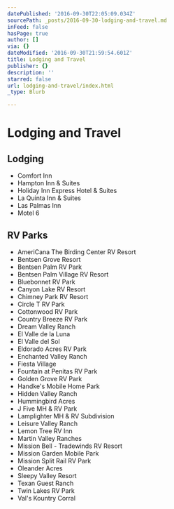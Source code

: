```yaml
---
datePublished: '2016-09-30T22:05:09.034Z'
sourcePath: _posts/2016-09-30-lodging-and-travel.md
inFeed: false
hasPage: true
author: []
via: {}
dateModified: '2016-09-30T21:59:54.601Z'
title: Lodging and Travel
publisher: {}
description: ''
starred: false
url: lodging-and-travel/index.html
_type: Blurb

---
```

# Lodging and Travel

## Lodging 

* Comfort Inn
* Hampton Inn & Suites
* Holiday Inn Express Hotel & Suites
* La Quinta Inn & Suites
* Las Palmas Inn
* Motel 6

## RV Parks 

* AmeriCana The Birding Center RV Resort
* Bentsen Grove Resort
* Bentsen Palm RV Park
* Bentsen Palm Village RV Resort
* Bluebonnet RV Park
* Canyon Lake RV Resort
* Chimney Park RV Resort
* Circle T RV Park
* Cottonwood RV Park
* Country Breeze RV Park
* Dream Valley Ranch
* El Valle de la Luna
* El Valle del Sol
* Eldorado Acres RV Park
* Enchanted Valley Ranch
* Fiesta Village
* Fountain at Penitas RV Park
* Golden Grove RV Park
* Handke's Mobile Home Park
* Hidden Valley Ranch
* Hummingbird Acres
* J Five MH & RV Park
* Lamplighter MH & RV Subdivision
* Leisure Valley Ranch
* Lemon Tree RV Inn
* Martin Valley Ranches
* Mission Bell - Tradewinds RV Resort
* Mission Garden Mobile Park
* Mission Split Rail RV Park
* Oleander Acres
* Sleepy Valley Resort
* Texan Guest Ranch
* Twin Lakes RV Park
* Val's Kountry Corral